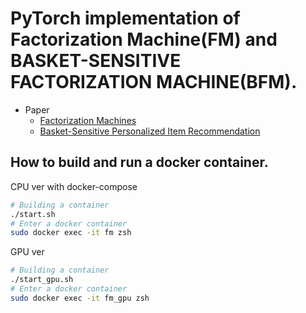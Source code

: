 # PyTorch implementation of Factorization Machine(FM) and BASKET-SENSITIVE FACTORIZATION MACHINE(BFM).

* Paper
  * [Factorization Machines](https://ieeexplore.ieee.org/abstract/document/5694074)
  * [Basket-Sensitive Personalized Item Recommendation](https://www.ijcai.org/proceedings/2017/286)

## How to build and run a docker container.

CPU ver with docker-compose

```bash
# Building a container
./start.sh
# Enter a docker container
sudo docker exec -it fm zsh
```

GPU ver

```bash
# Building a container
./start_gpu.sh
# Enter a docker container
sudo docker exec -it fm_gpu zsh
```

